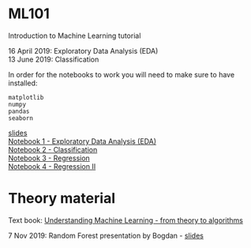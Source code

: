 # ML101
Introduction to Machine Learning tutorial  

16 April 2019: Exploratory Data Analysis (EDA)  
13 June 2019: Classification

In order for the notebooks to work you will need to make sure to have installed:  

`matplotlib`  
`numpy`  
`pandas`  
`seaborn`  

[slides](https://docs.google.com/presentation/d/1oA8O55MbxKMwLLbWsE1jTbBDzddkn55OeoTRxHlY6wQ/edit?usp=sharing)  
[Notebook 1 - Exploratory Data Analysis (EDA)](https://github.com/MLatCezeaux/ML101/blob/master/notebooks/EDA_SDSS.ipynb)  
[Notebook 2 - Classification](notebooks/Classification.ipynb)  
[Notebook 3 - Regression](notebooks/Regression.ipynb)  
[Notebook 4 - Regression II](notebooks/Regression2.ipynb)


# Theory material

Text book: [Understanding Machine Learning - from theory to algorithms](https://www.cs.huji.ac.il/~shais/UnderstandingMachineLearning/understanding-machine-learning-theory-algorithms.pdf)

7 Nov 2019: Random Forest presentation by Bogdan - [slides](https://drive.google.com/file/d/1a2CHLdYoU0LjESIRIiKorVtv5PZKzBAL/view?usp=sharing)


